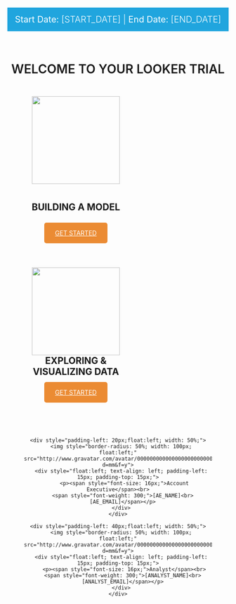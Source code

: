 <div style="width: 100%; text-align: center;">
<div style="background: #8b7da7;">
  <p style="background: #20a5de; font-weight: 300; color: #fff; padding: 15px 0; font-size: 20px;"><span style="font-weight: 400;">Start Date:</span> [START_DATE] | <span style="font-weight: 400;">End Date:</span> [END_DATE]</p>
</div>
<h1 style="padding: 30px 0 15px; font-weight:500; text-transform: uppercase; margin-bottom: 0; font-weight: 600;">WELCOME TO YOUR LOOKER TRIAL</h1>


<div style="width: 50%; padding: 30px; padding-bottom: 40px; float: left; ">
<img style="height: 200px; padding: 0 0 25px 0;" src="https://wwwstatic.lookercdn.com/docs/docs-home/model_icon_v0001.svg">
<h2 style="text-transform: uppercase; padding-bottom: 20px; padding-top: 15px; margin-top: 0;">BUILDING A MODEL</h2>
<a style="padding: 15px 25px; color: #fff; text-transform: uppercase; background-color: #eb8b33; border-radius: 5px;" href="2_lookml_101.md">GET STARTED</a>
</div>

<div style="width: 50%; padding: 30px; padding-bottom: 40px; float: left;">
<img style="height: 200px;" src="https://wwwstatic.lookercdn.com/docs/docs-home/explore_icon_v0001.svg">
<h2 style="text-transform: uppercase; padding-bottom: 9px; margin-top: 0;">EXPLORING & VISUALIZING DATA</h2>
<a style="padding: 15px 25px; color: #fff; text-transform: uppercase; background-color: #eb8b33; border-radius: 5px;" href="3_explore_data.md">GET STARTED</a>
</div>

<div style="width: 100%; clear: both; float: left; padding-top: 40px; padding-bottom: 40px;">
  <div style="width: 85%; margin: auto;">
    
    <div style="padding-left: 20px;float:left; width: 50%;">
      <img style="border-radius: 50%; width: 100px; float:left;" src="http://www.gravatar.com/avatar/00000000000000000000000000000000?d=mm&f=y">
      <div style="float:left; text-align: left; padding-left: 15px; padding-top: 15px;">
        <p><span style="font-size: 16px;">Account Executive</span><br>
        <span style="font-weight: 300;">[AE_NAME]<br> 
        [AE_EMAIL]</span></p> 
      </div>
    </div>
    
    <div style="padding-left: 40px;float:left; width: 50%;">
      <img style="border-radius: 50%; width: 100px; float:left;" src="http://www.gravatar.com/avatar/00000000000000000000000000000000?d=mm&f=y">
      <div style="float:left; text-align: left; padding-left: 15px; padding-top: 15px;">
        <p><span style="font-size: 16px;">Analyst</span><br>
        <span style="font-weight: 300;">[ANALYST_NAME]<br> 
        [ANALYST_EMAIL]</span></p> 
      </div>
    </div>
    
  </div>
</div>
  
</div>

